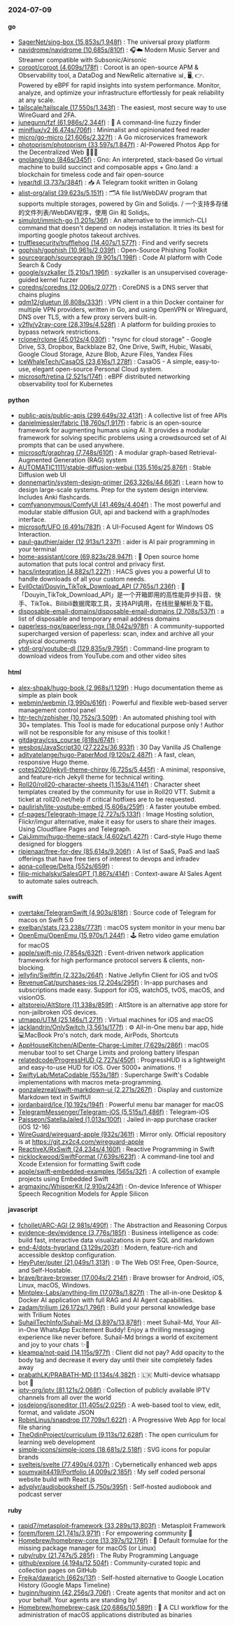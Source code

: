 ### 2024-07-09

#### go
* [SagerNet/sing-box (15,853s/1,948f)](https://github.com/SagerNet/sing-box) : The universal proxy platform
* [navidrome/navidrome (10,685s/810f)](https://github.com/navidrome/navidrome) : 🎧☁️ Modern Music Server and Streamer compatible with Subsonic/Airsonic
* [coroot/coroot (4,609s/178f)](https://github.com/coroot/coroot) : Coroot is an open-source APM & Observability tool, a DataDog and NewRelic alternative 📊, 🖥️, 👉. Powered by eBPF for rapid insights into system performance. Monitor, analyze, and optimize your infrastructure effortlessly for peak reliability at any scale.
* [tailscale/tailscale (17,550s/1,343f)](https://github.com/tailscale/tailscale) : The easiest, most secure way to use WireGuard and 2FA.
* [junegunn/fzf (61,986s/2,344f)](https://github.com/junegunn/fzf) : 🌸 A command-line fuzzy finder
* [miniflux/v2 (6,474s/706f)](https://github.com/miniflux/v2) : Minimalist and opinionated feed reader
* [micro/go-micro (21,606s/2,327f)](https://github.com/micro/go-micro) : A Go microservices framework
* [photoprism/photoprism (33,597s/1,847f)](https://github.com/photoprism/photoprism) : AI-Powered Photos App for the Decentralized Web 🌈💎✨
* [gnolang/gno (846s/345f)](https://github.com/gnolang/gno) : Gno: An interpreted, stack-based Go virtual machine to build succinct and composable apps + Gno.land: a blockchain for timeless code and fair open-source
* [iyear/tdl (3,737s/384f)](https://github.com/iyear/tdl) : 📥 A Telegram tookit written in Golang
* [alist-org/alist (39,623s/5,151f)](https://github.com/alist-org/alist) : 🗂️A file list/WebDAV program that supports multiple storages, powered by Gin and Solidjs. / 一个支持多存储的文件列表/WebDAV程序，使用 Gin 和 Solidjs。
* [simulot/immich-go (1,201s/36f)](https://github.com/simulot/immich-go) : An alternative to the immich-CLI command that doesn't depend on nodejs installation. It tries its best for importing google photos takeout archives.
* [trufflesecurity/trufflehog (14,407s/1,577f)](https://github.com/trufflesecurity/trufflehog) : Find and verify secrets
* [gophish/gophish (10,961s/2,039f)](https://github.com/gophish/gophish) : Open-Source Phishing Toolkit
* [sourcegraph/sourcegraph (9,901s/1,198f)](https://github.com/sourcegraph/sourcegraph) : Code AI platform with Code Search & Cody
* [google/syzkaller (5,210s/1,196f)](https://github.com/google/syzkaller) : syzkaller is an unsupervised coverage-guided kernel fuzzer
* [coredns/coredns (12,006s/2,077f)](https://github.com/coredns/coredns) : CoreDNS is a DNS server that chains plugins
* [qdm12/gluetun (6,808s/333f)](https://github.com/qdm12/gluetun) : VPN client in a thin Docker container for multiple VPN providers, written in Go, and using OpenVPN or Wireguard, DNS over TLS, with a few proxy servers built-in.
* [v2fly/v2ray-core (28,319s/4,528f)](https://github.com/v2fly/v2ray-core) : A platform for building proxies to bypass network restrictions.
* [rclone/rclone (45,012s/4,030f)](https://github.com/rclone/rclone) : "rsync for cloud storage" - Google Drive, S3, Dropbox, Backblaze B2, One Drive, Swift, Hubic, Wasabi, Google Cloud Storage, Azure Blob, Azure Files, Yandex Files
* [IceWhaleTech/CasaOS (23,616s/1,278f)](https://github.com/IceWhaleTech/CasaOS) : CasaOS - A simple, easy-to-use, elegant open-source Personal Cloud system.
* [microsoft/retina (2,521s/174f)](https://github.com/microsoft/retina) : eBPF distributed networking observability tool for Kubernetes

#### python
* [public-apis/public-apis (299,649s/32,413f)](https://github.com/public-apis/public-apis) : A collective list of free APIs
* [danielmiessler/fabric (18,760s/1,917f)](https://github.com/danielmiessler/fabric) : fabric is an open-source framework for augmenting humans using AI. It provides a modular framework for solving specific problems using a crowdsourced set of AI prompts that can be used anywhere.
* [microsoft/graphrag (7,748s/610f)](https://github.com/microsoft/graphrag) : A modular graph-based Retrieval-Augmented Generation (RAG) system
* [AUTOMATIC1111/stable-diffusion-webui (135,516s/25,876f)](https://github.com/AUTOMATIC1111/stable-diffusion-webui) : Stable Diffusion web UI
* [donnemartin/system-design-primer (263,326s/44,663f)](https://github.com/donnemartin/system-design-primer) : Learn how to design large-scale systems. Prep for the system design interview. Includes Anki flashcards.
* [comfyanonymous/ComfyUI (41,469s/4,404f)](https://github.com/comfyanonymous/ComfyUI) : The most powerful and modular stable diffusion GUI, api and backend with a graph/nodes interface.
* [microsoft/UFO (6,491s/783f)](https://github.com/microsoft/UFO) : A UI-Focused Agent for Windows OS Interaction.
* [paul-gauthier/aider (12,913s/1,237f)](https://github.com/paul-gauthier/aider) : aider is AI pair programming in your terminal
* [home-assistant/core (69,823s/28,947f)](https://github.com/home-assistant/core) : 🏡 Open source home automation that puts local control and privacy first.
* [hacs/integration (4,882s/1,227f)](https://github.com/hacs/integration) : HACS gives you a powerful UI to handle downloads of all your custom needs.
* [Evil0ctal/Douyin_TikTok_Download_API (7,765s/1,236f)](https://github.com/Evil0ctal/Douyin_TikTok_Download_API) : 🚀「Douyin_TikTok_Download_API」是一个开箱即用的高性能异步抖音、快手、TikTok、Bilibili数据爬取工具，支持API调用，在线批量解析及下载。
* [disposable-email-domains/disposable-email-domains (2,708s/537f)](https://github.com/disposable-email-domains/disposable-email-domains) : a list of disposable and temporary email address domains
* [paperless-ngx/paperless-ngx (18,042s/978f)](https://github.com/paperless-ngx/paperless-ngx) : A community-supported supercharged version of paperless: scan, index and archive all your physical documents
* [ytdl-org/youtube-dl (129,835s/9,795f)](https://github.com/ytdl-org/youtube-dl) : Command-line program to download videos from YouTube.com and other video sites

#### html
* [alex-shpak/hugo-book (2,968s/1,129f)](https://github.com/alex-shpak/hugo-book) : Hugo documentation theme as simple as plain book
* [webmin/webmin (3,990s/616f)](https://github.com/webmin/webmin) : Powerful and flexible web-based server management control panel
* [htr-tech/zphisher (10,752s/3,509f)](https://github.com/htr-tech/zphisher) : An automated phishing tool with 30+ templates. This Tool is made for educational purpose only ! Author will not be responsible for any misuse of this toolkit !
* [gitdagray/css_course (818s/674f)](https://github.com/gitdagray/css_course) : 
* [wesbos/JavaScript30 (27,222s/36,933f)](https://github.com/wesbos/JavaScript30) : 30 Day Vanilla JS Challenge
* [adityatelange/hugo-PaperMod (9,120s/2,487f)](https://github.com/adityatelange/hugo-PaperMod) : A fast, clean, responsive Hugo theme.
* [cotes2020/jekyll-theme-chirpy (6,725s/5,445f)](https://github.com/cotes2020/jekyll-theme-chirpy) : A minimal, responsive, and feature-rich Jekyll theme for technical writing.
* [Roll20/roll20-character-sheets (1,153s/4,114f)](https://github.com/Roll20/roll20-character-sheets) : Character sheet templates created by the community for use in Roll20 VTT. Submit a ticket at roll20.net/help if critical hotfixes are to be requested.
* [paulirish/lite-youtube-embed (5,606s/259f)](https://github.com/paulirish/lite-youtube-embed) : A faster youtube embed.
* [cf-pages/Telegraph-Image (2,727s/5,133f)](https://github.com/cf-pages/Telegraph-Image) : Image Hosting solution, Flickr/imgur alternative, make it easy for users to share their images. Using Cloudflare Pages and Telegraph.
* [CaiJimmy/hugo-theme-stack (4,602s/1,427f)](https://github.com/CaiJimmy/hugo-theme-stack) : Card-style Hugo theme designed for bloggers
* [ripienaar/free-for-dev (85,614s/9,306f)](https://github.com/ripienaar/free-for-dev) : A list of SaaS, PaaS and IaaS offerings that have free tiers of interest to devops and infradev
* [apna-college/Delta (552s/659f)](https://github.com/apna-college/Delta) : 
* [filip-michalsky/SalesGPT (1,867s/414f)](https://github.com/filip-michalsky/SalesGPT) : Context-aware AI Sales Agent to automate sales outreach.

#### swift
* [overtake/TelegramSwift (4,903s/818f)](https://github.com/overtake/TelegramSwift) : Source code of Telegram for macos on Swift 5.0
* [exelban/stats (23,238s/773f)](https://github.com/exelban/stats) : macOS system monitor in your menu bar
* [OpenEmu/OpenEmu (15,970s/1,244f)](https://github.com/OpenEmu/OpenEmu) : 🕹 Retro video game emulation for macOS
* [apple/swift-nio (7,854s/632f)](https://github.com/apple/swift-nio) : Event-driven network application framework for high performance protocol servers & clients, non-blocking.
* [jellyfin/Swiftfin (2,323s/264f)](https://github.com/jellyfin/Swiftfin) : Native Jellyfin Client for iOS and tvOS
* [RevenueCat/purchases-ios (2,204s/295f)](https://github.com/RevenueCat/purchases-ios) : In-app purchases and subscriptions made easy. Support for iOS, watchOS, tvOS, macOS, and visionOS.
* [altstoreio/AltStore (11,338s/859f)](https://github.com/altstoreio/AltStore) : AltStore is an alternative app store for non-jailbroken iOS devices.
* [utmapp/UTM (25,146s/1,271f)](https://github.com/utmapp/UTM) : Virtual machines for iOS and macOS
* [jacklandrin/OnlySwitch (3,561s/177f)](https://github.com/jacklandrin/OnlySwitch) : ⚙️ All-in-One menu bar app, hide 💻MacBook Pro's notch, dark mode, AirPods, Shortcuts
* [AppHouseKitchen/AlDente-Charge-Limiter (7,629s/286f)](https://github.com/AppHouseKitchen/AlDente-Charge-Limiter) : macOS menubar tool to set Charge Limits and prolong battery lifespan
* [relatedcode/ProgressHUD (2,727s/450f)](https://github.com/relatedcode/ProgressHUD) : ProgressHUD is a lightweight and easy-to-use HUD for iOS. Over 5000+ animations. ‼️
* [SwiftyLab/MetaCodable (553s/18f)](https://github.com/SwiftyLab/MetaCodable) : Supercharge Swift's Codable implementations with macros meta-programming.
* [gonzalezreal/swift-markdown-ui (2,271s/267f)](https://github.com/gonzalezreal/swift-markdown-ui) : Display and customize Markdown text in SwiftUI
* [jordanbaird/Ice (10,192s/194f)](https://github.com/jordanbaird/Ice) : Powerful menu bar manager for macOS
* [TelegramMessenger/Telegram-iOS (5,515s/1,486f)](https://github.com/TelegramMessenger/Telegram-iOS) : Telegram-iOS
* [Paisseon/SatellaJailed (1,013s/100f)](https://github.com/Paisseon/SatellaJailed) : Jailed in-app purchase cracker (iOS 12-16)
* [WireGuard/wireguard-apple (932s/361f)](https://github.com/WireGuard/wireguard-apple) : Mirror only. Official repository is at https://git.zx2c4.com/wireguard-apple
* [ReactiveX/RxSwift (24,234s/4,160f)](https://github.com/ReactiveX/RxSwift) : Reactive Programming in Swift
* [nicklockwood/SwiftFormat (7,639s/623f)](https://github.com/nicklockwood/SwiftFormat) : A command-line tool and Xcode Extension for formatting Swift code
* [apple/swift-embedded-examples (565s/32f)](https://github.com/apple/swift-embedded-examples) : A collection of example projects using Embedded Swift
* [argmaxinc/WhisperKit (2,910s/243f)](https://github.com/argmaxinc/WhisperKit) : On-device Inference of Whisper Speech Recognition Models for Apple Silicon

#### javascript
* [fchollet/ARC-AGI (2,981s/490f)](https://github.com/fchollet/ARC-AGI) : The Abstraction and Reasoning Corpus
* [evidence-dev/evidence (3,776s/185f)](https://github.com/evidence-dev/evidence) : Business intelligence as code: build fast, interactive data visualizations in pure SQL and markdown
* [end-4/dots-hyprland (3,129s/203f)](https://github.com/end-4/dots-hyprland) : Modern, feature-rich and accessible desktop configuration.
* [HeyPuter/puter (21,049s/1,313f)](https://github.com/HeyPuter/puter) : 🌐 The Web OS! Free, Open-Source, and Self-Hostable.
* [brave/brave-browser (17,004s/2,214f)](https://github.com/brave/brave-browser) : Brave browser for Android, iOS, Linux, macOS, Windows.
* [Mintplex-Labs/anything-llm (17,078s/1,827f)](https://github.com/Mintplex-Labs/anything-llm) : The all-in-one Desktop & Docker AI application with full RAG and AI Agent capabilities.
* [zadam/trilium (26,172s/1,796f)](https://github.com/zadam/trilium) : Build your personal knowledge base with Trilium Notes
* [SuhailTechInfo/Suhail-Md (3,897s/13,878f)](https://github.com/SuhailTechInfo/Suhail-Md) : meet Suhail-Md, Your All-in-One WhatsApp Excitement Buddy! Enjoy a thrilling messaging experience like never before. Suhail-Md brings a world of excitement and joy to your chats ✨🤖
* [kleampa/not-paid (14,115s/977f)](https://github.com/kleampa/not-paid) : Client did not pay? Add opacity to the body tag and decrease it every day until their site completely fades away
* [prabathLK/PRABATH-MD (1,134s/4,382f)](https://github.com/prabathLK/PRABATH-MD) : 🇱🇰 Multi-device whatsapp bot 🎉
* [iptv-org/iptv (81,121s/2,068f)](https://github.com/iptv-org/iptv) : Collection of publicly available IPTV channels from all over the world
* [josdejong/jsoneditor (11,405s/2,025f)](https://github.com/josdejong/jsoneditor) : A web-based tool to view, edit, format, and validate JSON
* [RobinLinus/snapdrop (17,709s/1,622f)](https://github.com/RobinLinus/snapdrop) : A Progressive Web App for local file sharing
* [TheOdinProject/curriculum (9,113s/12,628f)](https://github.com/TheOdinProject/curriculum) : The open curriculum for learning web development
* [simple-icons/simple-icons (18,681s/2,518f)](https://github.com/simple-icons/simple-icons) : SVG icons for popular brands
* [sveltejs/svelte (77,490s/4,037f)](https://github.com/sveltejs/svelte) : Cybernetically enhanced web apps
* [soumyajit4419/Portfolio (4,009s/2,185f)](https://github.com/soumyajit4419/Portfolio) : My self coded personal website build with React.js
* [advplyr/audiobookshelf (5,750s/395f)](https://github.com/advplyr/audiobookshelf) : Self-hosted audiobook and podcast server

#### ruby
* [rapid7/metasploit-framework (33,289s/13,803f)](https://github.com/rapid7/metasploit-framework) : Metasploit Framework
* [forem/forem (21,741s/3,971f)](https://github.com/forem/forem) : For empowering community 🌱
* [Homebrew/homebrew-core (13,397s/12,176f)](https://github.com/Homebrew/homebrew-core) : 🍻 Default formulae for the missing package manager for macOS (or Linux)
* [ruby/ruby (21,747s/5,285f)](https://github.com/ruby/ruby) : The Ruby Programming Language
* [github/explore (4,194s/12,504f)](https://github.com/github/explore) : Community-curated topic and collection pages on GitHub
* [Freika/dawarich (662s/13f)](https://github.com/Freika/dawarich) : Self-hosted alternative to Google Location History (Google Maps Timeline)
* [huginn/huginn (42,256s/3,706f)](https://github.com/huginn/huginn) : Create agents that monitor and act on your behalf. Your agents are standing by!
* [Homebrew/homebrew-cask (20,686s/10,589f)](https://github.com/Homebrew/homebrew-cask) : 🍻 A CLI workflow for the administration of macOS applications distributed as binaries
